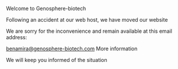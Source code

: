 Welcome to Genosphere-biotech

Following an accident at our web host, we have moved our website

We are sorry for the inconvenience and remain available at this email address:

benamira@genosphere-biotech.com
More information

We will keep you informed of the situation
